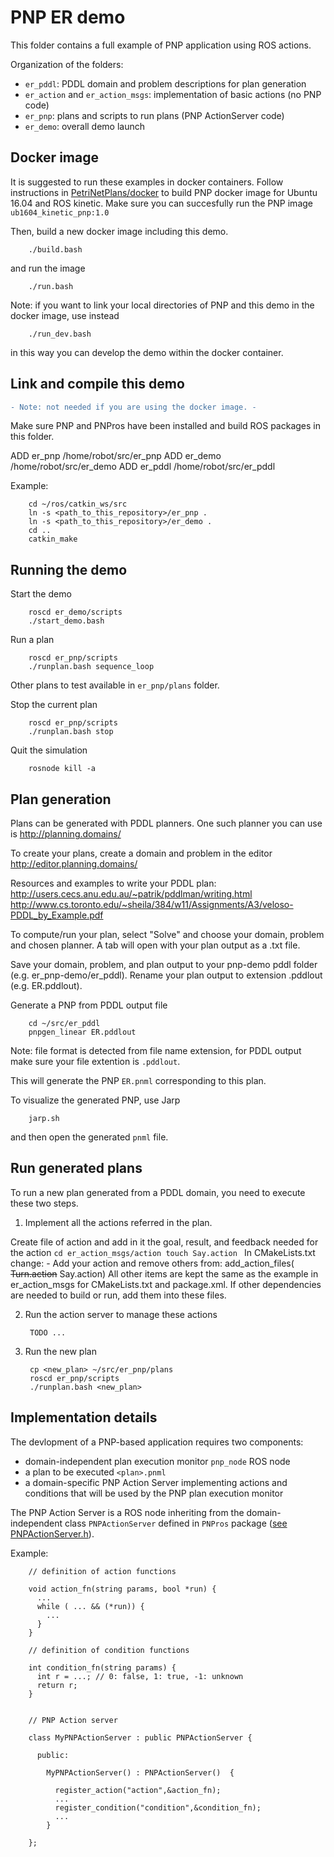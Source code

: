 # PNP ER demo

This folder contains a full example of PNP application using ROS actions.

Organization of the folders:

* `er_pddl`: PDDL domain and problem descriptions for plan generation
* `er_action` and `er_action_msgs`: implementation of basic actions (no PNP code)
* `er_pnp`: plans and scripts to run plans (PNP ActionServer code)
* `er_demo`: overall demo launch

## Docker image

It is suggested to run these examples in docker containers. 
Follow instructions in [PetriNetPlans/docker](/docker) to build 
PNP docker image for Ubuntu 16.04 and ROS kinetic.
Make sure you can succesfully run the PNP image
```ub1604_kinetic_pnp:1.0```


Then, build a new docker image including this demo.

        ./build.bash

and run the image

        ./run.bash

Note: if you want to link your local directories of PNP and this demo in the docker image,
use instead

        ./run_dev.bash

in this way you can develop the demo within the docker container.


## Link and compile this demo

```diff
- Note: not needed if you are using the docker image. -
```

Make sure PNP and PNPros have been installed and build ROS packages in this folder.

ADD er_pnp /home/robot/src/er_pnp
ADD er_demo /home/robot/src/er_demo
ADD er_pddl /home/robot/src/er_pddl

Example:

        cd ~/ros/catkin_ws/src
        ln -s <path_to_this_repository>/er_pnp . 
        ln -s <path_to_this_repository>/er_demo .
        cd ..
        catkin_make


## Running the demo

Start the demo

        roscd er_demo/scripts
        ./start_demo.bash 

Run a plan

        roscd er_pnp/scripts
        ./runplan.bash sequence_loop

Other plans to test available in `er_pnp/plans` folder.

Stop the current plan

        roscd er_pnp/scripts
        ./runplan.bash stop

Quit the simulation

        rosnode kill -a


## Plan generation

Plans can be generated with PDDL planners. One such planner you can use is http://planning.domains/

To create your plans, create a domain and problem in the editor http://editor.planning.domains/

Resources and examples to write your PDDL plan:
http://users.cecs.anu.edu.au/~patrik/pddlman/writing.html
http://www.cs.toronto.edu/~sheila/384/w11/Assignments/A3/veloso-PDDL_by_Example.pdf

To compute/run your plan, select "Solve" and choose your domain, problem and chosen planner. A tab will open with your plan output as a .txt file. 

Save your domain, problem, and plan output to your pnp-demo pddl folder (e.g. er_pnp-demo/er_pddl). Rename your plan output to extension .pddlout (e.g. ER.pddlout).



Generate a PNP from PDDL output file

        cd ~/src/er_pddl
        pnpgen_linear ER.pddlout

Note: file format is detected from file name extension, for PDDL output
make sure your file extention is ```.pddlout```.

This will generate the PNP ```ER.pnml``` corresponding to this plan.

To visualize the generated PNP, use Jarp

        jarp.sh

and then open the generated ```pnml``` file.	



## Run generated plans

To run a new plan generated from a PDDL domain, you need to execute these two steps.

1) Implement all the actions referred in the plan.

Create file of action and add in it the goal, result, and feedback needed for the action
	```
        cd er_action_msgs/action
	touch Say.action 
	```
In CMakeLists.txt change:
	- Add your action and remove others from: 
		add_action_files( ~~Turn.action~~ 
				  Say.action)
All other items are kept the same as the example in er_action_msgs for CMakeLists.txt and package.xml. If other dependencies are needed to build or run, add them into these files.

2) Run the action server to manage these actions

        TODO ...

3) Run the new plan

        cp <new_plan> ~/src/er_pnp/plans
        roscd er_pnp/scripts
        ./runplan.bash <new_plan>




## Implementation details

The devlopment of a PNP-based application requires two components:
* domain-independent plan execution monitor `pnp_node` ROS node
* a plan to be executed `<plan>.pnml`
* a domain-specific PNP Action Server implementing actions and conditions 
that will be used by the PNP plan execution monitor

The PNP Action Server is a ROS node inheriting from the domain-independent
class `PNPActionServer` defined in `PNPros` package 
([see PNPActionServer.h](/PNPros/ROS_bridge/pnp_ros/include/pnp_ros/PNPActionServer.h)).

Example:
        
        // definition of action functions

        void action_fn(string params, bool *run) {
          ...
          while ( ... && (*run)) {
            ...
          }
        }

        // definition of condition functions

        int condition_fn(string params) {
          int r = ...; // 0: false, 1: true, -1: unknown
          return r;
        }
        

        // PNP Action server

        class MyPNPActionServer : public PNPActionServer {

          public:

            MyPNPActionServer() : PNPActionServer()  { 
	        
              register_action("action",&action_fn);
              ...
              register_condition("condition",&condition_fn);
              ...
            }

        };




